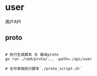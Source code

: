 # user

用户API

## proto

```shell

# 执行生成脚本 与 编译proto
go run ./cmd/proto/... -path=./api/user

# 也可单独执行脚本`./proto_script.sh`
    
```
